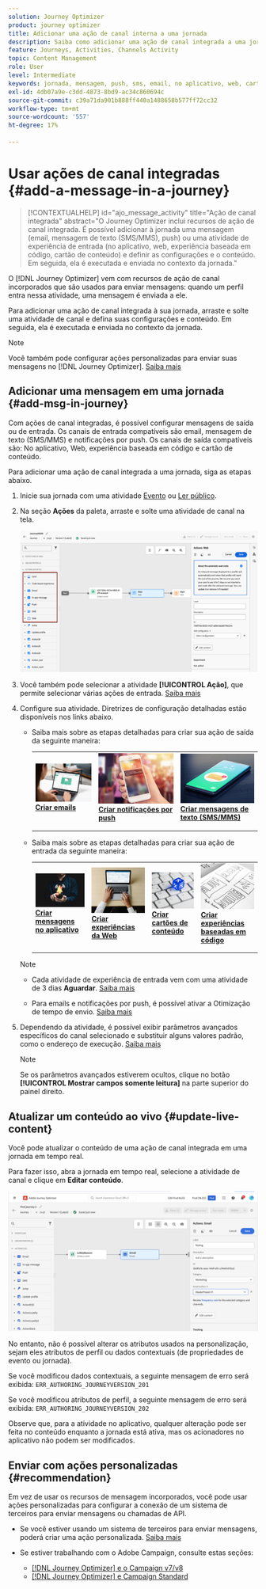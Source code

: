 ```yaml
---
solution: Journey Optimizer
product: journey optimizer
title: Adicionar uma ação de canal interna a uma jornada
description: Saiba como adicionar uma ação de canal integrada a uma jornada
feature: Journeys, Activities, Channels Activity
topic: Content Management
role: User
level: Intermediate
keywords: jornada, mensagem, push, sms, email, no aplicativo, web, cartão de conteúdo, experiência baseada em código
exl-id: 4db07a9e-c3dd-4873-8bd9-ac34c860694c
source-git-commit: c39a71da901b888ff440a1488658b577ff72cc32
workflow-type: tm+mt
source-wordcount: '557'
ht-degree: 17%

---
```


# Usar ações de canal integradas {#add-a-message-in-a-journey}

>[!CONTEXTUALHELP]
>id="ajo_message_activity"
>title="Ação de canal integrada"
>abstract="O Journey Optimizer inclui recursos de ação de canal integrada. É possível adicionar à jornada uma mensagem (email, mensagem de texto (SMS/MMS), push) ou uma atividade de experiência de entrada (no aplicativo, web, experiência baseada em código, cartão de conteúdo) e definir as configurações e o conteúdo. Em seguida, ela é executada e enviada no contexto da jornada."

O [!DNL Journey Optimizer] vem com recursos de ação de canal incorporados que são usados para enviar mensagens: quando um perfil entra nessa atividade, uma mensagem é enviada a ele.

Para adicionar uma ação de canal integrada à sua jornada, arraste e solte uma atividade de canal e defina suas configurações e conteúdo. Em seguida, ela é executada e enviada no contexto da jornada.

>[!NOTE]
>
>Você também pode configurar ações personalizadas para enviar suas mensagens no [!DNL Journey Optimizer]. [Saiba mais](#recommendation)

## Adicionar uma mensagem em uma jornada  {#add-msg-in-journey}

Com ações de canal integradas, é possível configurar mensagens de saída ou de entrada. Os canais de entrada compatíveis são email, mensagem de texto (SMS/MMS) e notificações por push. Os canais de saída compatíveis são: No aplicativo, Web, experiência baseada em código e cartão de conteúdo.

Para adicionar uma ação de canal integrada a uma jornada, siga as etapas abaixo.

1. Inicie sua jornada com uma atividade [Evento](general-events.md) ou [Ler público](read-audience.md).

1. Na seção **Ações** da paleta, arraste e solte uma atividade de canal na tela.

   ![](assets/journey-web-activity.png)

1. Você também pode selecionar a atividade **[!UICONTROL Ação]**, que permite selecionar várias ações de entrada. [Saiba mais](journey-action.md)

1. Configure sua atividade. Diretrizes de configuração detalhadas estão disponíveis nos links abaixo.

   * Saiba mais sobre as etapas detalhadas para criar sua ação de saída da seguinte maneira:

     <table style="table-layout:fixed">
      <tr style="border: 0;">
      <td>
      <a href="../email/create-email.md">
      <img alt="Lead" src="../assets/do-not-localize/email.jpg">
      </a>
      <div><a href="../email/create-email.md"><strong>Criar emails</strong>
      </div>
      <p>
      </td>
      <td>
      <a href="../push/create-push.md">
      <img alt="Pouco frequente" src="../assets/do-not-localize/push.jpg">
      </a>
      <div>
      <a href="../push/create-push.md"><strong>Criar notificações por push<strong></a>
      </div>
      <p>
      </td>
      <td>
      <a href="../sms/create-sms.md">
      <img alt="Validação" src="../assets/do-not-localize/sms.jpg">
      </a>
      <div>
      <a href="../sms/create-sms.md"><strong>Criar mensagens de texto (SMS/MMS)</strong></a>
      </div>
      <p>
      </td>
      </tr>
      </table>

   * Saiba mais sobre as etapas detalhadas para criar sua ação de entrada da seguinte maneira:

     <table style="table-layout:fixed">
      <tr style="border: 0;">
      <td>
      <a href="../in-app/create-in-app.md">
      <img alt="Lead" src="../assets/do-not-localize/in-app.jpg">
      </a>
      <div><a href="../in-app/create-in-app.md"><strong>Criar mensagens no aplicativo</strong>
      </div>
      <p>
      </td>
      <td>
      <a href="../web/create-web.md">
      <img alt="Lead" src="../assets/do-not-localize/web-create.jpg">
      </a>
      <div><a href="../web/create-web.md"><strong>Criar experiências da Web</strong>
      </div>
      <p>
      </td>
      <td>
      <a href="../content-card/create-content-card.md">
      <img alt="Lead" src="../assets/do-not-localize/sms-config.jpg">
      </a>
      <div><a href="../content-card/create-content-card.md"><strong>Criar cartões de conteúdo</strong>
      </div>
      <p>
      </td>
      <td>
      <a href="../code-based/create-code-based.md">
      <img alt="Pouco frequente" src="../assets/do-not-localize/web-design.jpg">
      </a>
      <div>
      <a href="../code-based/create-code-based.md"><strong>Criar experiências baseadas em código<strong></a>
      </div>
      <p>
      </td>
      </tr>
      </table>

   >[!NOTE]
   >
   >* Cada atividade de experiência de entrada vem com uma atividade de 3 dias **Aguardar**. [Saiba mais](wait-activity.md#auto-wait-node)
   >
   >* Para emails e notificações por push, é possível ativar a Otimização de tempo de envio. [Saiba mais](send-time-optimization.md)

1. Dependendo da atividade, é possível exibir parâmetros avançados específicos do canal selecionado e substituir alguns valores padrão, como o endereço de execução. [Saiba mais](../about-journey-activities.md#advanced-parameters)

   >[!NOTE]
   >
   >Se os parâmetros avançados estiverem ocultos, clique no botão **[!UICONTROL Mostrar campos somente leitura]** na parte superior do painel direito.

## Atualizar um conteúdo ao vivo {#update-live-content}

Você pode atualizar o conteúdo de uma ação de canal integrada em uma jornada em tempo real.

Para fazer isso, abra a jornada em tempo real, selecione a atividade de canal e clique em **Editar conteúdo**.

![](assets/add-a-message2.png)

No entanto, não é possível alterar os atributos usados na personalização, sejam eles atributos de perfil ou dados contextuais (de propriedades de evento ou jornada).

Se você modificou dados contextuais, a seguinte mensagem de erro será exibida: `ERR_AUTHORING_JOURNEYVERSION_201`

Se você modificou atributos de perfil, a seguinte mensagem de erro será exibida: `ERR_AUTHORING_JOURNEYVERSION_202`

Observe que, para a atividade no aplicativo, qualquer alteração pode ser feita no conteúdo enquanto a jornada está ativa, mas os acionadores no aplicativo não podem ser modificados.

## Enviar com ações personalizadas {#recommendation}

Em vez de usar os recursos de mensagem incorporados, você pode usar ações personalizadas para configurar a conexão de um sistema de terceiros para enviar mensagens ou chamadas de API.

* Se você estiver usando um sistema de terceiros para enviar mensagens, poderá criar uma ação personalizada. [Saiba mais](../action/action.md)

* Se estiver trabalhando com o Adobe Campaign, consulte estas seções:

   * [[!DNL Journey Optimizer] e o Campaign v7/v8](../action/acc-action.md)
   * [[!DNL Journey Optimizer] e Campaign Standard](../action/acs-action.md)